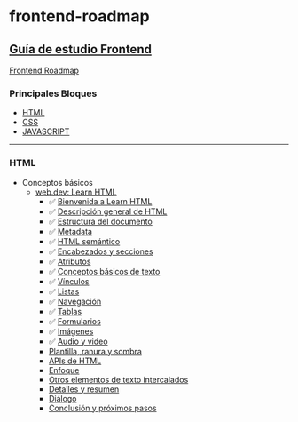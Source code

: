 # frontend-roadmap

## [Guía de estudio Frontend](../README.md)
[Frontend Roadmap](https://roadmap.sh/frontend)

### Principales Bloques
- [HTML](https://es.wikipedia.org/wiki/HTML)
- [CSS](https://es.wikipedia.org/wiki/CSS)
- [JAVASCRIPT](https://es.wikipedia.org/wiki/JavaScript)
---
### HTML
- Conceptos básicos
  - [web.dev: Learn HTML](https://web.dev/learn/html)
    - ✅ [Bienvenida a Learn HTML](https://web.dev/learn/html/welcome?hl=es)
    - ✅ [Descripción general de HTML](https://web.dev/learn/html/overview?hl=es)
    - ✅ [Estructura del documento](https://web.dev/learn/html/document-structure?hl=es)
    - ✅ [Metadata](https://web.dev/learn/html/metadata?hl=es)
    - ✅ [HTML semántico](https://web.dev/learn/html/semantic-html?hl=es)
    - ✅ [Encabezados y secciones](https://web.dev/learn/html/headings-and-sections?hl=es)
    - ✅ [Atributos](https://web.dev/learn/html/attributes?hl=es)
    - ✅ [Conceptos básicos de texto](https://web.dev/learn/html/text-basics?hl=es)
    - ✅ [Vínculos](https://web.dev/learn/html/links?hl=es)
    - ✅ [Listas](https://web.dev/learn/html/lists?hl=es)
    - ✅ [Navegación](https://web.dev/learn/html/navigation?hl=es)
    - ✅ [Tablas](https://web.dev/learn/html/tables?hl=es)
    - ✅ [Formularios](https://web.dev/learn/html/forms?hl=es)
    - ✅ [Imágenes](https://web.dev/learn/html/images?hl=es)
    - ✅ [Audio y video](https://web.dev/learn/html/audio-video?hl=es)
    - [Plantilla, ranura y sombra](https://web.dev/learn/html/template?hl=es)
    - [APIs de HTML](https://web.dev/learn/html/apis?hl=es)
    - [Enfoque](https://web.dev/learn/html/focus?hl=es)
    - [Otros elementos de texto intercalados](https://web.dev/learn/html/inline-text?hl=es)
    - [Detalles y resumen](https://web.dev/learn/html/details?hl=es)
    - [Diálogo](https://web.dev/learn/html/dialog?hl=es)
    - [Conclusión y próximos pasos](https://web.dev/learn/html/conclusion?hl=es)
   
      
